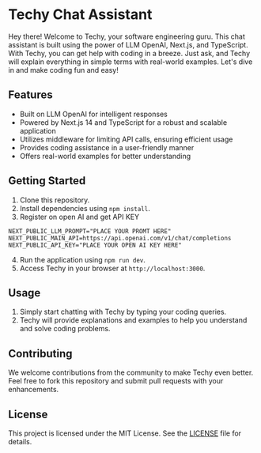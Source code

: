 # Techy Chat Assistant

Hey there! Welcome to Techy, your software engineering guru. This chat assistant is built using the power of LLM OpenAI, Next.js, and TypeScript. With Techy, you can get help with coding in a breeze. Just ask, and Techy will explain everything in simple terms with real-world examples. Let's dive in and make coding fun and easy!

## Features

- Built on LLM OpenAI for intelligent responses
- Powered by Next.js 14 and TypeScript for a robust and scalable application
- Utilizes middleware for limiting API calls, ensuring efficient usage
- Provides coding assistance in a user-friendly manner
- Offers real-world examples for better understanding

## Getting Started

1. Clone this repository.
2. Install dependencies using `npm install`.
3. Register on open AI and get API KEY

```
NEXT_PUBLIC_LLM_PROMPT="PLACE YOUR PROMT HERE"
NEXT_PUBLIC_MAIN_API=https://api.openai.com/v1/chat/completions
NEXT_PUBLIC_API_KEY="PLACE YOUR OPEN AI KEY HERE"
```

4. Run the application using `npm run dev`.
5. Access Techy in your browser at `http://localhost:3000`.

## Usage

1. Simply start chatting with Techy by typing your coding queries.
2. Techy will provide explanations and examples to help you understand and solve coding problems.

## Contributing

We welcome contributions from the community to make Techy even better. Feel free to fork this repository and submit pull requests with your enhancements.

## License

This project is licensed under the MIT License. See the [LICENSE](LICENSE) file for details.
